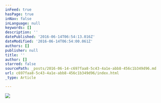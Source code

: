 ```yaml
---
inFeed: true
hasPage: true
inNav: false
inLanguage: null
keywords: []
description: ''
datePublished: '2016-06-14T06:54:13.016Z'
dateModified: '2016-06-14T06:54:00.061Z'
authors: []
publisher: null
title: ''
author: []
starred: false
sourcePath: _posts/2016-06-14-c697faa8-5c43-4a1e-abb8-456c1b349d96.md
url: c697faa8-5c43-4a1e-abb8-456c1b349d96/index.html
_type: Article

---
```

![](https://the-grid-user-content.s3-us-west-2.amazonaws.com/aae042a5-2a35-4053-97c9-42ff7abec8d0.jpg)